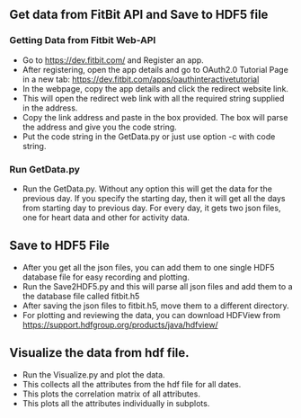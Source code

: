 ## Get data from FitBit API and Save to HDF5 file

### Getting Data from Fitbit Web-API
* Go to https://dev.fitbit.com/ and Register an app.
* After registering, open the app details and go to OAuth2.0 Tutorial Page in a new tab:  https://dev.fitbit.com/apps/oauthinteractivetutorial
* In the webpage, copy the app details and click the redirect website link. 
* This will open the redirect web link with all the required string supplied in the address. 
* Copy the link address and paste in the box provided. The box will parse the address and give you the code string. 
* Put the code string in the GetData.py or just use option -c with code string.
### Run GetData.py
* Run the GetData.py. Without any option this will get the data for the previous day. If you specify the starting day, then it will get all the days from starting day to previous day. For every day, it gets two json files, one for heart data and other for activity data. 
## Save to HDF5 File
* After you get all the json files, you can add them to one single HDF5 database file for easy recording and plotting.
* Run the Save2HDF5.py and this will parse all json files and add them to a the database file called fitbit.h5
* After saving the json files to fitbit.h5, move them to a different directory. 
* For plotting and reviewing the data, you can download HDFView from https://support.hdfgroup.org/products/java/hdfview/
## Visualize the data from hdf file.
* Run the Visualize.py and plot the data.
* This collects all the attributes from the hdf file for all dates. 
* This plots the correlation matrix of all attributes.
* This plots all the attributes individually in subplots.
